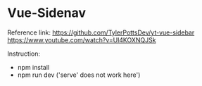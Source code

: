 # Vue-Sidenav

Reference link: 
https://github.com/TylerPottsDev/yt-vue-sidebar
https://www.youtube.com/watch?v=Ul4KOXNQJSk

Instruction:
- npm install
- npm run dev ('serve' does not work here')
